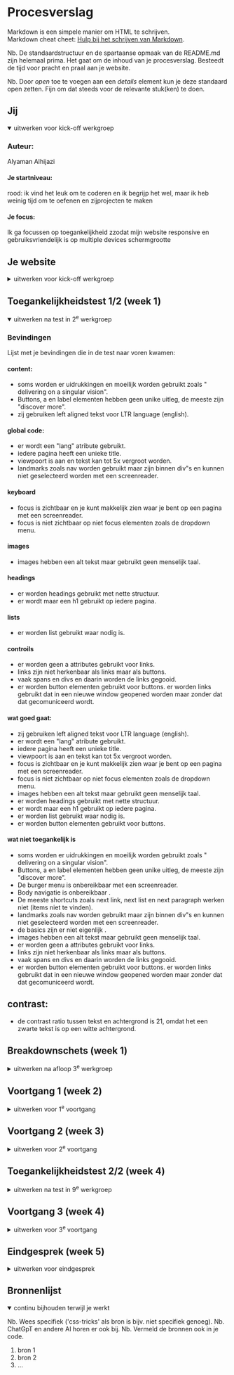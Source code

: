 # Procesverslag
Markdown is een simpele manier om HTML te schrijven.  
Markdown cheat cheet: [Hulp bij het schrijven van Markdown](https://github.com/adam-p/markdown-here/wiki/Markdown-Cheatsheet).

Nb. De standaardstructuur en de spartaanse opmaak van de README.md zijn helemaal prima. Het gaat om de inhoud van je procesverslag. Besteedt de tijd voor pracht en praal aan je website.

Nb. Door *open* toe te voegen aan een *details* element kun je deze standaard open zetten. Fijn om dat steeds voor de relevante stuk(ken) te doen.





## Jij

<details open>
  <summary>uitwerken voor kick-off werkgroep</summary>

  ### Auteur:
  Alyaman Alhijazi

  #### Je startniveau:
  rood: ik vind het leuk om te coderen en ik begrijp het wel, maar ik heb weinig tijd om te oefenen en zijprojecten te maken

  #### Je focus:
  Ik ga focussen op toegankelijkheid zzodat mijn website responsive en gebruiksvriendelijk is op multiple devices schermgrootte
 
</details>





## Je website

<details close>
  <summary>uitwerken voor kick-off werkgroep</summary>

  ### Je opdracht:
 ik ga de website koenigsegg namaken (https://www.koenigsegg.com/home)

  #### Screenshot(s) van de eerste pagina (small screen): 
  Home pagina 

  <img src="readme-images/Home1.png" width="375px" alt="Home pagina">
  <img src="readme-images/Home2.png" width="375px" alt="Home pagina">
  <img src="readme-images/Home3.png" width="375px" alt="Home pagina">
  <img src="readme-images/Home4.png" width="375px" alt="Home pagina">
  <img src="readme-images/Home5.png" width="375px" alt="Home pagina">
  <img src="readme-images/Home6.png" width="375px" alt="Home pagina">

  #### Screenshot(s) van de tweede pagina (small screen):
  About us pagina

  <img src="readme-images/About1.png" width="375px" alt="About us pagina">
  <img src="readme-images/About2.png" width="375px" alt="About us pagina">
  <img src="readme-images/About3.png" width="375px" alt="About us pagina">
  <img src="readme-images/About4.png" width="375px" alt="About us pagina">
  <img src="readme-images/About5.png" width="375px" alt="About us pagina">
  <img src="readme-images/About6.png" width="375px" alt="About us pagina">
  <img src="readme-images/About7.png" width="375px" alt="About us pagina">
 
</details>



## Toegankelijkheidstest 1/2 (week 1)

<details open>
  <summary>uitwerken na test in 2<sup>e</sup> werkgroep</summary>

  ### Bevindingen
  Lijst met je bevindingen die in de test naar voren kwamen:
  #### content:
  * soms worden er uidrukkingen en moeilijk worden gebruikt zoals " delivering on a singular vision".
  * Buttons, a en label elementen hebben geen unike uitleg, de meeste zijn "discover more".
  * zij gebruiken left aligned tekst voor LTR language (english).
  #### global code:
  * er wordt een "lang" atribute gebruikt.
  * iedere pagina heeft een unieke title.
  * viewpoort is aan en tekst kan tot 5x vergroot worden.
  * landmarks zoals nav worden gebruikt maar zijn binnen div"s en kunnen niet geselecteerd worden met een screenreader.
  #### keyboard
  * focus is zichtbaar en je kunt makkelijk zien waar je bent op een pagina met een screenreader.
  * focus is niet zichtbaar op niet focus elementen zoals de dropdown menu.
  #### images
  * images hebben een alt tekst maar gebruikt geen menselijk taal.
  #### headings
  * er worden headings gebruikt met nette structuur.
  * er wordt maar een h1 gebruikt op iedere pagina.
  #### lists
  * er worden list gebruikt waar nodig is.
  #### controils
  * er worden geen a attributes gebruikt voor links.
  * links zijn niet herkenbaar als links maar als buttons.
  * vaak spans en divs en daarin worden de links gegooid.
  * er worden button elementen gebruikt voor buttons.
  er worden links gebruikt dat in een nieuwe window geopened worden maar zonder dat dat gecomuniceerd wordt.
  #### wat goed gaat:
  * zij gebruiken left aligned tekst voor LTR language (english).
  * er wordt een "lang" atribute gebruikt.
  * iedere pagina heeft een unieke title.
  * viewpoort is aan en tekst kan tot 5x vergroot worden.
  * focus is zichtbaar en je kunt makkelijk zien waar je bent op een pagina met een screenreader.
  * focus is niet zichtbaar op niet focus elementen zoals de dropdown menu.
  * images hebben een alt tekst maar gebruikt geen menselijk taal.
  * er worden headings gebruikt met nette structuur.
  * er wordt maar een h1 gebruikt op iedere pagina.
  * er worden list gebruikt waar nodig is.
  * er worden button elementen gebruikt voor buttons.

  #### wat niet toegankelijk is
  * soms worden er uidrukkingen en moeilijk worden gebruikt zoals " delivering on a singular vision".
  * Buttons, a en label elementen hebben geen unike uitleg, de meeste zijn "discover more".
  * De burger menu is onbereikbaar met een screenreader.
  * Body navigatie is onbereikbaar .
  * De meeste shortcuts zoals next link, next list en next paragraph werken niet (items niet te vinden).
  * landmarks zoals nav worden gebruikt maar zijn binnen div"s en kunnen niet geselecteerd worden met een screenreader.
  * de basics zijn er niet eigenlijk .
  * images hebben een alt tekst maar gebruikt geen menselijk taal.
  * er worden geen a attributes gebruikt voor links.
  * links zijn niet herkenbaar als links maar als buttons.
  * vaak spans en divs en daarin worden de links gegooid.
  * er worden button elementen gebruikt voor buttons.
  er worden links gebruikt dat in een nieuwe window geopened worden maar zonder dat dat gecomuniceerd wordt.

  ## contrast:
  * de contrast ratio tussen tekst en achtergrond is 21, omdat het een zwarte tekst is op een witte achtergrond.

</details>



## Breakdownschets (week 1)

<details>
  <summary>uitwerken na afloop 3<sup>e</sup> werkgroep</summary>

  ### de hele pagina: 
  <img src="readme-images/koenigsegg-breakdown.png" width="375px" alt="breakdown van de hele pagina">

  ### dynamisch deel (bijv menu): 
  <img src="readme-images/" width="375px" alt="breakdown van een dynamisch deel">

  ### wellicht nog een dynamisch deel (bijv filter): 
  <img src="readme-images/" width="375px" alt="breakdown van nog een dynamisch deel">

</details>





## Voortgang 1 (week 2)

<details>
  <summary>uitwerken voor 1<sup>e</sup> voortgang</summary>

  ### Stand van zaken
  hier dit ging goed & dit was lastig (neem ook screenshots op van delen van je website en code)


  ### Agenda voor meeting
  samen met je groepje opstellen

  | Alyaman      | student 2          | student 3    | student 4        |
  | ---            | ---                | ---          | ---              |
  | SVG in logo | en dit             | en ik dit    | en dan ik dat    |
  | Buttons achtergrond images | dit als er tijd is | nog een punt | dit wil ik zeker |
  |menu knop illustraties   | ...                | ...          | ...              |
  |pijltjes in de buttons|

  ### Verslag van meeting
  hier na afloop snel de uitkomsten van de meeting vastleggen

  - Een button gebruiken voor de burger menu
  - Geen externe link gebruiken voor de svg's (ook in het logo niet)
  - Focus eeerst op de html, css, js en op het eind de animaties van de buttons
  - gebruik svg's voor de de pijltjes
  - maak gebruik van borders voor het animeren van de buttons
  - een uitgebreide toegankelijkheid test (loop de checklist na)
  - image compress voor duurzaamheid 

</details>





## Voortgang 2 (week 3)

<details>
  <summary>uitwerken voor 2<sup>e</sup> voortgang</summary>

  ### Stand van zaken
  hier dit ging goed & dit was lastig (neem ook screenshots op van delen van je website en code)


  ### Agenda voor meeting
  samen met je groepje opstellen

  |Alyaman      | student 2          | student 3    | student 4        |
  | ---            | ---                | ---          | ---              |
  | Video tag youtube embeded | en dit             | en ik dit    | en dan ik dat    |
  | wat is tabindex en autofocus?| dit als er tijd is | nog een punt | dit wil ik zeker |
  | time out?    | ...                | ...          | ...              |


  ### Verslag van meeting
  hier na afloop snel de uitkomsten van de meeting vastleggen

  - punt 1
  - punt 2
  - nog een punt
- ...

</details>





## Toegankelijkheidstest 2/2 (week 4)

<details>
  <summary>uitwerken na test in 9<sup>e</sup> werkgroep</summary>

  ### Bevindingen
  Lijst met je bevindingen die in de test naar voren kwamen (geef ook aan wat er verbeterd is):

</details>





## Voortgang 3 (week 4)

<details>
  <summary>uitwerken voor 3<sup>e</sup> voortgang</summary>

  ### Stand van zaken
  hier dit ging goed & dit was lastig (neem ook screenshots op van delen van je website en code)


  ### Agenda voor meeting
  samen met je groepje opstellen

  | student 1      | student 2          | student 3    | student 4        |
  | ---            | ---                | ---          | ---              |
  | dit bespreken  | en dit             | en ik dit    | en dan ik dat    |
  | en dat ook nog | dit als er tijd is | nog een punt | dit wil ik zeker |
  | ...            | ...                | ...          | ...              |


  ### Verslag van meeting
  hier na afloop snel de uitkomsten van de meeting vastleggen

  - punt 1
  - punt 2
  - nog een punt
  - ...

</details>





## Eindgesprek (week 5)

<details>
  <summary>uitwerken voor eindgesprek</summary>

  ### Je uitkomst - karakteristiek screenshots:
  <img src="readme-images/dummy-plaatje.jpg" width="375px" alt="uitomst opdracht 1">


  ### Dit ging goed/Heb ik geleerd: 
  Korte omschrijving met plaatjes

  <img src="readme-images/dummy-plaatje.jpg" width="375px" alt="top">


  ### Dit was lastig/Is niet gelukt:
  Korte omschrijving met plaatjes

  <img src="readme-images/dummy-plaatje.jpg" width="375px" alt="bummer">
</details>





## Bronnenlijst

<details open>
  <summary>continu bijhouden terwijl je werkt</summary>

  Nb. Wees specifiek ('css-tricks' als bron is bijv. niet specifiek genoeg). 
  Nb. ChatGpT en andere AI horen er ook bij.
  Nb. Vermeld de bronnen ook in je code.

  1. bron 1
  2. bron 2
  3. ...

</details>
